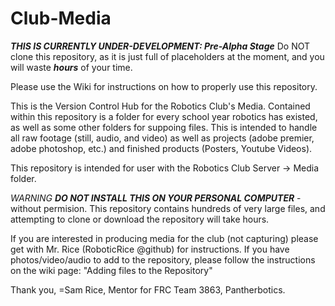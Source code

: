 # Club-Media

***THIS IS CURRENTLY UNDER-DEVELOPMENT: Pre-Alpha Stage***
Do NOT clone this repository, as it is just full of placeholders at the moment, and you will waste ***hours*** of your time.

Please use the Wiki for instructions on how to properly use this repository.

This is the Version Control Hub for the Robotics Club's Media. Contained within this repository is a folder for every school year robotics has existed, as well as some other folders for suppoing files. This is intended to handle all raw footage (still, audio, and video) as well as projects (adobe premier, adobe photoshop, etc.) and finished products (Posters, Youtube Videos).

This repository is intended for user with the Robotics Club Server -> Media folder.

*WARNING*
***DO _NOT_ INSTALL THIS ON YOUR PERSONAL COMPUTER*** - without permision. This repository contains hundreds of very large files, and attempting to clone or download the repository will take hours. 

If you are interested in producing media for the club (not capturing) please get with Mr. Rice (RoboticRice @github) for instructions. If you have photos/video/audio to add to the repository, please follow the instructions on the wiki page: "Adding files to the Repository"

Thank you,
=Sam Rice, Mentor for FRC Team 3863, Pantherbotics.
